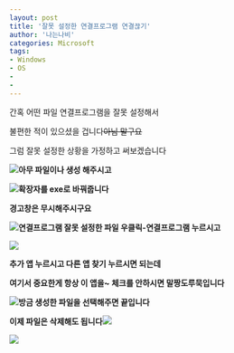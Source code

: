 ```yaml
---
layout: post
title: '잘못 설정한 연결프로그램 연결끊기'
author: '나는나비'
categories: Microsoft
tags:
- Windows
- OS
-
- 
---
```



<script> location.href='https://cafe.naver.com/develoid/783113' ; </script>

<p>간혹 어떤 파일 연결프로그램을 잘못 설정해서<p>불편한&nbsp;적이 있으셨을 겁니다<strike>아님 말구요</strike><p>그럼&nbsp;잘못 설정한 상황을 가정하고 써보겠습니다</p><p><img src="https://cafeptthumb-phinf.pstatic.net/MjAxODAyMjRfMjI1/MDAxNTE5NDQ1NTg2ODI1.wkE7bHVEU8HYgeSNXJbQxxC0vq-Wpk5Kga4PArE6y5cg.SEjUDUCOsYiulxCnjNNKx1QcubX-pGF-05z4xJxZ2eUg.PNG.mdbs2/%EC%9D%B4%EB%AF%B8%EC%A7%80_003.png?type=w740"><b>아무 파일이나 생성 해주시고</p><p><b><img src="https://cafeptthumb-phinf.pstatic.net/MjAxODAyMjRfNzUg/MDAxNTE5NDQ1NTg2OTc1.b8iE5Ng6QVAKB--kXdmY_MjT11g37qoEoFHfqHOgGMQg.OiulX3uTmD5vxCgYv0MAXJFIsW3NSo4HqJ_WyXEZs78g.PNG.mdbs2/%EC%9D%B4%EB%AF%B8%EC%A7%80_004.png?type=w740"><b>확장자를 exe로 바꿔줍니다</p><p>경고창은 무시해주시구요</p><p><img src="https://cafeptthumb-phinf.pstatic.net/MjAxODAyMjRfNzYg/MDAxNTE5NDQ1NTg3MDMz.GVEfSZdD209GDw5OHj4PkXgI_F8-UuvNK6kVyYfAW0kg.uRQcU6N8xy_zQiThyrgeZicaGff2qr8CFKzPMkclPBcg.PNG.mdbs2/%EC%9D%B4%EB%AF%B8%EC%A7%80_002.png?type=w740"><b>연결프로그램 잘못 설정한 파일 우클릭-연결프로그램 누르시고</p><p><img src="https://cafeptthumb-phinf.pstatic.net/MjAxODAyMjRfMzYg/MDAxNTE5NDQ5MTM2MjMw.K-uoM15p45vHvZue573fRfpnSxurWbOKb_R7p8vYfzEg.OKq-KqAQCaBzckTaDySXdP7CQQLZAVM72qCD6D2qhnQg.PNG.mdbs2/%EC%9D%B4%EB%AF%B8%EC%A7%80_005.png?type=w740"></p><p>추가 앱 누르시고 다른 앱 찾기 누르시면 되는데</p><p>여기서 중요한게&nbsp;항상 이 앱을~ 체크를 안하시면 말짱도루묵입니다</p><p><b><img src="https://cafeptthumb-phinf.pstatic.net/MjAxODAyMjRfOTEg/MDAxNTE5NDQ1NTg3MTk0.U-M2J938xy__PF7hh_r0ik3b64RoiTwLdBfEdPSXeeMg.KpGSlx3miEgWdw4mQ-mjwn3OERB7t4Lt0XeT27Gx6iMg.PNG.mdbs2/%EC%9D%B4%EB%AF%B8%EC%A7%80_006.png?type=w740"><b>방금 생성한 파일을 선택해주면 끝입니다</p><p>이제 파일은 삭제해도 됩니다<b><img src="https://cafeptthumb-phinf.pstatic.net/MjAxODAyMjRfMTgz/MDAxNTE5NDQ1NTg3Mjc2.lrSD_xs08IxKVSqEXpg1QESasErvGusfdYLuLpSMiV0g.CE-pKQ3YftEtNXTTB26uZF1wJw1CpJHrKw7wSaDGDfUg.PNG.mdbs2/%EC%9D%B4%EB%AF%B8%EC%A7%80_007.png?type=w740"><b></p></p><p><img src="https://gfmarket-phinf.pstatic.net/moon_and_james/original_2.png?type=p50_50"><b></p></p>
